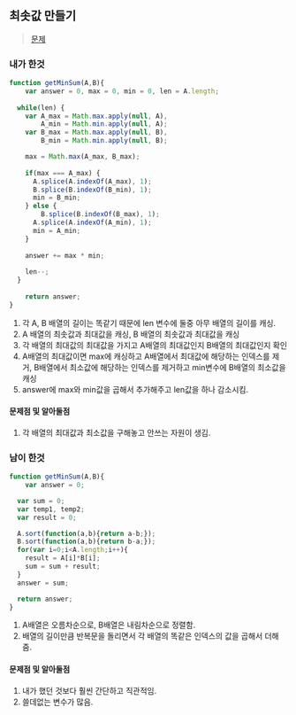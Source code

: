 ## 최솟값 만들기
> [문제](https://programmers.co.kr/learn/challenge_codes/181)
### 내가 한것
```javascript
function getMinSum(A,B){
	var answer = 0, max = 0, min = 0, len = A.length;
  
  while(len) {
  	var A_max = Math.max.apply(null, A),
        A_min = Math.min.apply(null, A);
    var B_max = Math.max.apply(null, B),
        B_min = Math.min.apply(null, B);

    max = Math.max(A_max, B_max);
    
    if(max === A_max) {
      A.splice(A.indexOf(A_max), 1); 
      B.splice(B.indexOf(B_min), 1);
      min = B_min;
    } else {
    	B.splice(B.indexOf(B_max), 1);
      A.splice(A.indexOf(A_min), 1);
      min = A_min;
    }
    
    answer += max * min;
    
    len--;
  }
	
	return answer;
}
```
1. 각 A, B 배열의 길이는 똑같기 때문에 len 변수에 둘중 아무 배열의 길이를 캐싱.
2. A 배열의 최솟값과 최대값을 캐싱, B 배열의 최솟값과 최대값을 캐싱
3. 각 배열의 최대값의 최대값을 가지고 A배열의 최대값인지 B배열의 최대값인지 확인
4. A배열의 최대값이면 max에 캐싱하고 A배열에서 최대값에 해당하는 인덱스를 제거, B배열에서 최소값에 해당하는 인덱스를 제거하고 min변수에 B배열의 최소값을 캐싱
5. answer에 max와 min값을 곱해서 추가해주고 len값을 하나 감소시킴.
#### 문제점 및 알아둘점
1. 각 배열의 최대값과 최소값을 구해놓고 안쓰는 자원이 생김.
### 남이 한것
```javascript
function getMinSum(A,B){
    var answer = 0;

  var sum = 0;
  var temp1, temp2;
  var result = 0;

  A.sort(function(a,b){return a-b;});
  B.sort(function(a,b){return b-a;});
  for(var i=0;i<A.length;i++){
    result = A[i]*B[i];
    sum = sum + result;
  }
  answer = sum;

  return answer;
}
```
1. A배열은 오름차순으로, B배열은 내림차순으로 정렬함.
2. 배열의 길이만큼 반복문을 돌리면서 각 배열의 똑같은 인덱스의 값을 곱해서 더해줌.
#### 문제점 및 알아둘점
1. 내가 했던 것보다 훨씬 간단하고 직관적임.
2. 쓸데없는 변수가 많음.